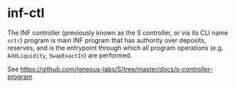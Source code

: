 # inf-ctl

The INF controller (previously known as the S controller, or via its CLI name `sctr`) program is main INF program that has authority over deposits, reserves, and is the entrypoint through which all program operations (e.g. `AddLiquidity`, `SwapExactIn`) are performed.

See https://github.com/igneous-labs/S/tree/master/docs/s-controller-program
